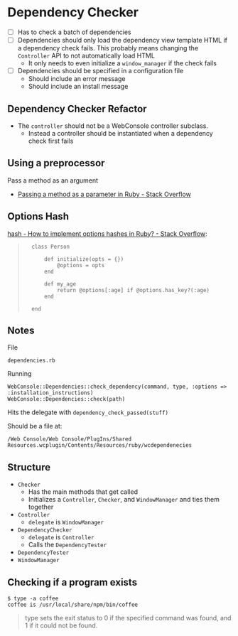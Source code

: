 # Dependency Checker

* [ ] Has to check a batch of dependencies
* [ ] Dependencies should only load the dependency view template HTML if a dependency check fails. This probably means changing the `Controller` API to not automatically load HTML
	* It only needs to even initialize a `window_manager` if the check fails
* [ ] Dependencies should be specified in a configuration file
	* Should include an error message
	* Should include an install message

## Dependency Checker Refactor

* The `controller` should not be a WebConsole controller subclass.
	* Instead a controller should be instantiated when a dependency check first fails



## Using a preprocessor

Pass a method as an argument

* [Passing a method as a parameter in Ruby - Stack Overflow](http://stackoverflow.com/questions/522720/passing-a-method-as-a-parameter-in-ruby)

## Options Hash

[hash - How to implement options hashes in Ruby? - Stack Overflow](http://stackoverflow.com/questions/14866910/how-to-implement-options-hashes-in-ruby):

>		class Person
>		
>			def initialize(opts = {})
>				@options = opts
>			end
>		
>			def my_age
>				return @options[:age] if @options.has_key?(:age)
>			end
>		
>		end


## Notes

File

	dependencies.rb

Running

	WebConsole::Dependencies::check_dependency(command, type, :options => :installation_instructions)
	WebConsole::Dependencies::check(path)

Hits the delegate with `dependency_check_passed(stuff)`

Should be a file at:

	/Web Console/Web Console/PlugIns/Shared Resources.wcplugin/Contents/Resources/ruby/wcdependenecies

## Structure

* `Checker`
	* Has the main methods that get called
	* Initializes a `Controller`, `Checker`, and `WindowManager` and ties them together
* `Controller`	
	* `delegate` is `WindowManager`
* `DependencyChecker`
	* `delegate` is `Controller`
	* Calls the `DependencyTester`
* `DependencyTester`
* `WindowManager`

## Checking if a program exists

	$ type -a coffee
	coffee is /usr/local/share/npm/bin/coffee

> type sets the exit status to 0 if the specified command was found, and 1 if it could not be found.